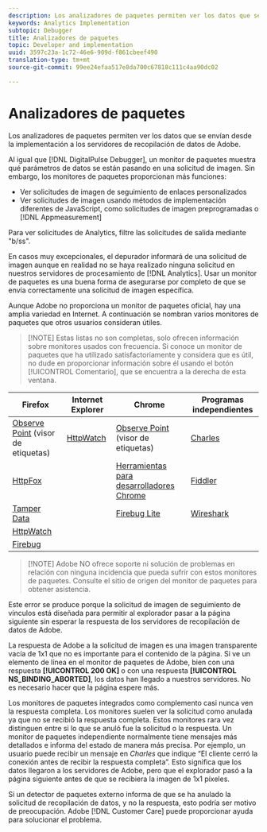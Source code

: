 ```yaml
---
description: Los analizadores de paquetes permiten ver los datos que se envían desde la implementación a los servidores de recopilación de datos de Adobe.
keywords: Analytics Implementation
subtopic: Debugger
title: Analizadores de paquetes
topic: Developer and implementation
uuid: 3597c23a-1c72-46e6-909d-f861cbeef490
translation-type: tm+mt
source-git-commit: 99ee24efaa517e8da700c67818c111c4aa90dc02

---
```



# Analizadores de paquetes

Los analizadores de paquetes permiten ver los datos que se envían desde la implementación a los servidores de recopilación de datos de Adobe.

Al igual que [!DNL DigitalPulse Debugger], un monitor de paquetes muestra qué parámetros de datos se están pasando en una solicitud de imagen. Sin embargo, los monitores de paquetes proporcionan más funciones:

* Ver solicitudes de imagen de seguimiento de enlaces personalizados
* Ver solicitudes de imagen usando métodos de implementación diferentes de JavaScript, como solicitudes de imagen preprogramadas o [!DNL Appmeasurement]

Para ver solicitudes de Analytics, filtre las solicitudes de salida mediante "b/ss".

En casos muy excepcionales, el depurador informará de una solicitud de imagen aunque en realidad no se haya realizado ninguna solicitud en nuestros servidores de procesamiento de [!DNL Analytics]. Usar un monitor de paquetes es una buena forma de asegurarse por completo de que se envía correctamente una solicitud de imagen específica.

Aunque Adobe no proporciona un monitor de paquetes oficial, hay una amplia variedad en Internet. A continuación se nombran varios monitores de paquetes que otros usuarios consideran útiles.

> [!NOTE] Estas listas no son completas, solo ofrecen información sobre monitores usados con frecuencia. Si conoce un monitor de paquetes que ha utilizado satisfactoriamente y considera que es útil, no dude en proporcionar información sobre él usando el botón [!UICONTROL Comentario], que se encuentra a la derecha de esta ventana.

| Firefox | Internet Explorer | Chrome | Programas independientes |
|---|---|---|---|
| [Observe Point](https://www.observepoint.com/product#plugin) (visor de etiquetas) | [HttpWatch](https://www.httpwatch.com/) | [Observe Point](https://www.observepoint.com/product#plugin) (visor de etiquetas) | [Charles](https://www.charlesproxy.com/) |
| [HttpFox](https://addons.mozilla.org/en-US/firefox/addon/httpfox/) |  | [Herramientas para desarrolladores Chrome](https://code.google.com/chrome/devtools/docs/overview.html) | [Fiddler](https://www.fiddler2.com/fiddler2/) |
| [Tamper Data](https://addons.mozilla.org/en-us/firefox/addon/tamper-data/) |  | [Firebug Lite](https://chrome.google.com/webstore/detail/bmagokdooijbeehmkpknfglimnifench) | [Wireshark](https://www.wireshark.org/) |
| [HttpWatch](https://www.httpwatch.com/) |  |  |  |
| [Firebug](https://getfirebug.com/) |  |  |  |

> [!NOTE] Adobe NO ofrece soporte ni solución de problemas en relación con ninguna incidencia que pueda sufrir con estos monitores de paquetes. Consulte el sitio de origen del monitor de paquetes para obtener asistencia.

<!-- 

debugger_ns_binding.xml

 -->

Este error se produce porque la solicitud de imagen de seguimiento de vínculos está diseñada para permitir al explorador pasar a la página siguiente sin esperar la respuesta de los servidores de recopilación de datos de Adobe.

La respuesta de Adobe a la solicitud de imagen es una imagen transparente vacía de 1x1 que no es importante para el contenido de la página. Si ve un elemento de línea en el monitor de paquetes de Adobe, bien con una respuesta **[!UICONTROL 200 OK]** o con una respuesta **[!UICONTROL NS_BINDING_ABORTED]**, los datos han llegado a nuestros servidores. No es necesario hacer que la página espere más.

Los monitores de paquetes integrados como complemento casi nunca ven la respuesta completa. Los monitores suelen ver la solicitud como anulada ya que no se recibió la respuesta completa. Estos monitores rara vez distinguen entre si lo que se anuló fue la solicitud o la respuesta. Un monitor de paquetes independiente normalmente tiene mensajes más detallados e informa del estado de manera más precisa. Por ejemplo, un usuario puede recibir un mensaje en *Charles* que indique “El cliente cerró la conexión antes de recibir la respuesta completa”. Esto significa que los datos llegaron a los servidores de Adobe, pero que el explorador pasó a la página siguiente antes de que se recibiera la imagen de 1x1 píxeles.

Si un detector de paquetes externo informa de que se ha anulado la solicitud de recopilación de datos, y no la respuesta, esto podría ser motivo de preocupación. Adobe [!DNL Customer Care] puede proporcionar ayuda para solucionar el problema.
